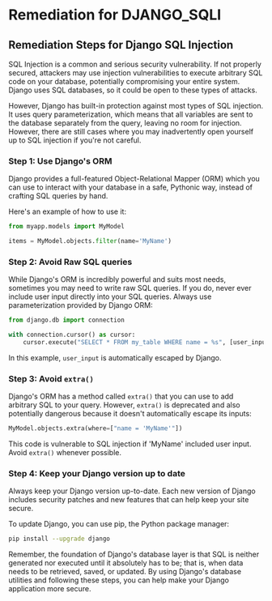 # Remediation for DJANGO_SQLI

## Remediation Steps for Django SQL Injection

SQL Injection is a common and serious security vulnerability. If not properly secured, attackers may use injection vulnerabilities to execute arbitrary SQL code on your database, potentially compromising your entire system. Django uses SQL databases, so it could be open to these types of attacks. 

However, Django has built-in protection against most types of SQL injection. It uses query parameterization, which means that all variables are sent to the database separately from the query, leaving no room for injection. However, there are still cases where you may inadvertently open yourself up to SQL injection if you're not careful.

### Step 1: Use Django's ORM

Django provides a full-featured Object-Relational Mapper (ORM) which you can use to interact with your database in a safe, Pythonic way, instead of crafting SQL queries by hand.

Here's an example of how to use it:

```python
from myapp.models import MyModel

items = MyModel.objects.filter(name='MyName')
```

### Step 2: Avoid Raw SQL queries

While Django's ORM is incredibly powerful and suits most needs, sometimes you may need to write raw SQL queries. If you do, never ever include user input directly into your SQL queries. Always use parameterization provided by Django ORM:

```python
from django.db import connection

with connection.cursor() as cursor:
    cursor.execute("SELECT * FROM my_table WHERE name = %s", [user_input])
```

In this example, `user_input` is automatically escaped by Django.

### Step 3: Avoid `extra()`

Django's ORM has a method called `extra()` that you can use to add arbitrary SQL to your query. However, `extra()` is deprecated and also potentially dangerous because it doesn't automatically escape its inputs:

```python
MyModel.objects.extra(where=["name = 'MyName'"])
```

This code is vulnerable to SQL injection if 'MyName' included user input. Avoid `extra()` whenever possible.

### Step 4: Keep your Django version up to date

Always keep your Django version up-to-date. Each new version of Django includes security patches and new features that can help keep your site secure. 

To update Django, you can use pip, the Python package manager:

```bash
pip install --upgrade django
```

Remember, the foundation of Django's database layer is that SQL is neither generated nor executed until it absolutely has to be; that is, when data needs to be retrieved, saved, or updated. By using Django's database utilities and following these steps, you can help make your Django application more secure.